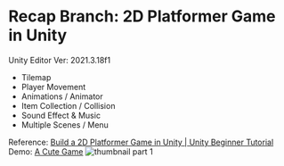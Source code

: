 # Recap Branch: 2D Platformer Game in Unity
Unity Editor Ver: 2021.3.18f1
- Tilemap
- Player Movement
- Animations / Animator
- Item Collection / Collision
- Sound Effect & Music
- Multiple Scenes / Menu

Reference: [Build a 2D Platformer Game in Unity | Unity Beginner Tutorial](https://www.youtube.com/playlist?list=PLrnPJCHvNZuCVTz6lvhR81nnaf1a-b67U)  
Demo: [A Cute Game](https://drive.google.com/file/d/1RYtwp8wfaNktmvOtwpq_Wao1Z1ePRMlE/view?usp=sharing)
![thumbnail part 1](https://user-images.githubusercontent.com/52977034/119971715-9d0e2a80-bfb1-11eb-8938-b9da00b22b1f.png)

